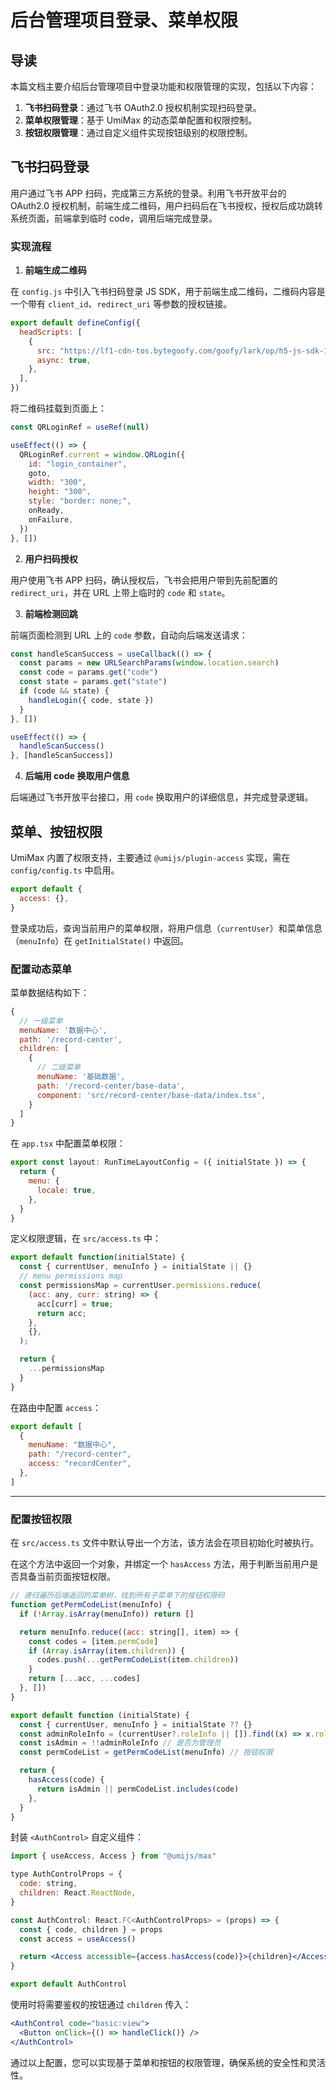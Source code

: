 # 后台管理项目登录、菜单权限

## 导读

本篇文档主要介绍后台管理项目中登录功能和权限管理的实现，包括以下内容：
1. **飞书扫码登录**：通过飞书 OAuth2.0 授权机制实现扫码登录。
2. **菜单权限管理**：基于 UmiMax 的动态菜单配置和权限控制。
3. **按钮权限管理**：通过自定义组件实现按钮级别的权限控制。
  

## 飞书扫码登录

用户通过飞书 APP 扫码，完成第三方系统的登录。利用飞书开放平台的 OAuth2.0 授权机制，前端生成二维码，用户扫码后在飞书授权，授权后成功跳转系统页面，前端拿到临时 code，调用后端完成登录。

### 实现流程

1. **前端生成二维码**

在 `config.js` 中引入飞书扫码登录 JS SDK，用于前端生成二维码，二维码内容是一个带有 `client_id`、`redirect_uri` 等参数的授权链接。

```js
export default defineConfig({
  headScripts: [
    {
      src: "https://lf1-cdn-tos.bytegoofy.com/goofy/lark/op/h5-js-sdk-1.5.32.js",
      async: true,
    },
  ],
})
```

将二维码挂载到页面上：

```js
const QRLoginRef = useRef(null)

useEffect(() => {
  QRLoginRef.current = window.QRLogin({
    id: "login_container",
    goto,
    width: "300",
    height: "300",
    style: "border: none;",
    onReady,
    onFailure,
  })
}, [])
```

2. **用户扫码授权**

用户使用飞书 APP 扫码，确认授权后，飞书会把用户带到先前配置的 `redirect_uri`，并在 URL 上带上临时的 `code` 和 `state`。

3. **前端检测回跳**

前端页面检测到 URL 上的 `code` 参数，自动向后端发送请求：

```js
const handleScanSuccess = useCallback(() => {
  const params = new URLSearchParams(window.location.search)
  const code = params.get("code")
  const state = params.get("state")
  if (code && state) {
    handleLogin({ code, state })
  }
}, [])

useEffect(() => {
  handleScanSuccess()
}, [handleScanSuccess])
```

4. **后端用 code 换取用户信息**

后端通过飞书开放平台接口，用 `code` 换取用户的详细信息，并完成登录逻辑。


## 菜单、按钮权限

UmiMax 内置了权限支持，主要通过 `@umijs/plugin-access` 实现，需在 `config/config.ts` 中启用。

```js
export default {
  access: {},
}
```

登录成功后，查询当前用户的菜单权限，将用户信息（`currentUser`）和菜单信息（`menuInfo`）在 `getInitialState()` 中返回。

### 配置动态菜单

菜单数据结构如下：

```js
{
  // 一级菜单
  menuName: '数据中心',
  path: '/record-center',
  children: [
    {
      // 二级菜单
      menuName: '基础数据',
      path: '/record-center/base-data',
      component: 'src/record-center/base-data/index.tsx',
    }
  ]
}
```

在 `app.tsx` 中配置菜单权限：

```js
export const layout: RunTimeLayoutConfig = ({ initialState }) => {
  return {
    menu: {
      locale: true,
    },
  }
}
```

定义权限逻辑，在 `src/access.ts` 中：

```js
export default function(initialState) {
  const { currentUser, menuInfo } = initialState || {}
  // menu permissions map
  const permissionsMap = currentUser.permissions.reduce(
    (acc: any, curr: string) => {
      acc[curr] = true;
      return acc;
    },
    {},
  );

  return {
    ...permissionsMap
  }
}
```

在路由中配置 `access`：

```js
export default [
  {
    menuName: "数据中心",
    path: "/record-center",
    access: "recordCenter",
  },
]
```

---

### 配置按钮权限

在 `src/access.ts` 文件中默认导出一个方法，该方法会在项目初始化时被执行。

在这个方法中返回一个对象，并绑定一个 `hasAccess` 方法，用于判断当前用户是否具备当前页面按钮权限。

```js
// 递归遍历后端返回的菜单树，找到所有子菜单下的按钮权限码
function getPermCodeList(menuInfo) {
  if (!Array.isArray(menuInfo)) return []

  return menuInfo.reduce((acc: string[], item) => {
    const codes = [item.permCode]
    if (Array.isArray(item.children)) {
      codes.push(...getPermCodeList(item.children))
    }
    return [...acc, ...codes]
  }, [])
}

export default function (initialState) {
  const { currentUser, menuInfo } = initialState ?? {}
  const adminRoleInfo = (currentUser?.roleInfo || []).find((x) => x.roleId === 1)
  const isAdmin = !!adminRoleInfo // 是否为管理员
  const permCodeList = getPermCodeList(menuInfo) // 按钮权限

  return {
    hasAccess(code) {
      return isAdmin || permCodeList.includes(code)
    },
  }
}
```

封装 `<AuthControl>` 自定义组件：

```jsx
import { useAccess, Access } from "@umijs/max"

type AuthControlProps = {
  code: string,
  children: React.ReactNode,
}

const AuthControl: React.FC<AuthControlProps> = (props) => {
  const { code, children } = props
  const access = useAccess()

  return <Access accessible={access.hasAccess(code)}>{children}</Access>
}

export default AuthControl
```

使用时将需要鉴权的按钮通过 `children` 传入：

```jsx
<AuthControl code="basic:view">
  <Button onClick={() => handleClick()} />
</AuthControl>
```

通过以上配置，您可以实现基于菜单和按钮的权限管理，确保系统的安全性和灵活性。
